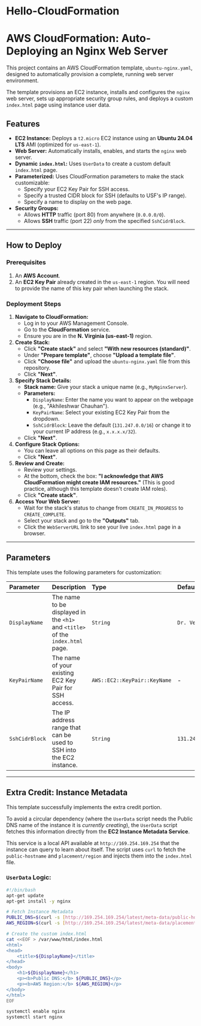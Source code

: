 # Hello-CloudFormation

# AWS CloudFormation: Auto-Deploying an Nginx Web Server

This project contains an AWS CloudFormation template, `ubuntu-nginx.yaml`, designed to automatically provision a complete, running web server environment.

The template provisions an EC2 instance, installs and configures the `nginx` web server, sets up appropriate security group rules, and deploys a custom `index.html` page using instance user data.

## Features

* **EC2 Instance:** Deploys a `t2.micro` EC2 instance using an **Ubuntu 24.04 LTS** AMI (optimized for `us-east-1`).
* **Web Server:** Automatically installs, enables, and starts the `nginx` web server.
* **Dynamic `index.html`:** Uses `UserData` to create a custom default `index.html` page.
* **Parameterized:** Uses CloudFormation parameters to make the stack customizable:
    * Specify your EC2 Key Pair for SSH access.
    * Specify a trusted CIDR block for SSH (defaults to USF's IP range).
    * Specify a name to display on the web page.
* **Security Groups:**
    * Allows **HTTP** traffic (port 80) from anywhere (`0.0.0.0/0`).
    * Allows **SSH** traffic (port 22) *only* from the specified `SshCidrBlock`.

---

## How to Deploy

### Prerequisites

1.  An **AWS Account**.
2.  An **EC2 Key Pair** already created in the `us-east-1` region. You will need to provide the name of this key pair when launching the stack.

### Deployment Steps

1.  **Navigate to CloudFormation:**
    * Log in to your AWS Management Console.
    * Go to the **CloudFormation** service.
    * Ensure you are in the **N. Virginia (us-east-1)** region.
2.  **Create Stack:**
    * Click **"Create stack"** and select **"With new resources (standard)"**.
    * Under **"Prepare template"**, choose **"Upload a template file"**.
    * Click **"Choose file"** and upload the `ubuntu-nginx.yaml` file from this repository.
    * Click **"Next"**.
3.  **Specify Stack Details:**
    * **Stack name:** Give your stack a unique name (e.g., `MyNginxServer`).
    * **Parameters:**
        * `DisplayName`: Enter the name you want to appear on the webpage (e.g., "Akhileshwar Chauhan").
        * `KeyPairName`: Select your existing EC2 Key Pair from the dropdown.
        * `SshCidrBlock`: Leave the default (`131.247.0.0/16`) or change it to your current IP address (e.g., `x.x.x.x/32`).
    * Click **"Next"**.
4.  **Configure Stack Options:**
    * You can leave all options on this page as their defaults.
    * Click **"Next"**.
5.  **Review and Create:**
    * Review your settings.
    * At the bottom, check the box: **"I acknowledge that AWS CloudFormation might create IAM resources."** (This is good practice, although this template doesn't create IAM roles).
    * Click **"Create stack"**.
6.  **Access Your Web Server:**
    * Wait for the stack's status to change from `CREATE_IN_PROGRESS` to `CREATE_COMPLETE`.
    * Select your stack and go to the **"Outputs"** tab.
    * Click the `WebServerURL` link to see your live `index.html` page in a browser.

---

## Parameters

This template uses the following parameters for customization:

| Parameter | Description | Type | Default |
| :--- | :--- | :--- | :--- |
| `DisplayName` | The name to be displayed in the `<h1>` and `<title>` of the `index.html` page. | `String` | `Dr. Ventura` |
| `KeyPairName` | The name of your existing EC2 Key Pair for SSH access. | `AWS::EC2::KeyPair::KeyName` | - |
| `SshCidrBlock` | The IP address range that can be used to SSH into the EC2 instance. | `String` | `131.247.0.0/16` |

---

## Extra Credit: Instance Metadata

This template successfully implements the extra credit portion.

To avoid a circular dependency (where the `UserData` script needs the Public DNS name of the instance it is *currently creating*), the `UserData` script fetches this information directly from the **EC2 Instance Metadata Service**.

This service is a local API available at `http://169.254.169.254` that the instance can query to learn about itself. The script uses `curl` to fetch the `public-hostname` and `placement/region` and injects them into the `index.html` file.

### `UserData` Logic:

```bash
#!/bin/bash
apt-get update
apt-get install -y nginx

# Fetch Instance Metadata
PUBLIC_DNS=$(curl -s [http://169.254.169.254/latest/meta-data/public-hostname](http://169.254.169.254/latest/meta-data/public-hostname))
AWS_REGION=$(curl -s [http://169.254.169.254/latest/meta-data/placement/region](http://169.254.169.254/latest/meta-data/placement/region))

# Create the custom index.html
cat <<EOF > /var/www/html/index.html
<html>
<head>
    <title>${DisplayName}</title>
</head>
<body>
    <h1>${DisplayName}</h1>
    <p><b>Public DNS:</b> ${PUBLIC_DNS}</p>
    <p><b>AWS Region:</b> ${AWS_REGION}</p>
</body>
</html>
EOF

systemctl enable nginx
systemctl start nginx
